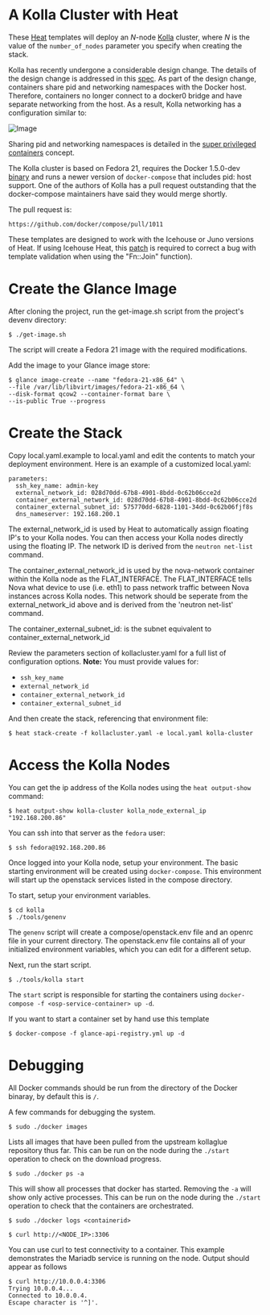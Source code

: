 A Kolla Cluster with Heat
=========================

These [Heat][] templates will deploy an *N*-node [Kolla][] cluster,
where *N* is the value of the `number_of_nodes` parameter you
specify when creating the stack.

Kolla has recently undergone a considerable design change. The details
of the design change is addressed in this [spec][]. As part of the
design change, containers share pid and networking namespaces with
the Docker host. Therefore, containers no longer connect to a docker0
bridge and have separate networking from the host. As a result, Kolla
networking has a configuration similar to:

![Image](https://raw.githubusercontent.com/stackforge/kolla/master/devenv/kollanet.png)

Sharing pid and networking namespaces is detailed in the 
[super privileged containers][] concept.

The Kolla cluster is based on Fedora 21, requires the Docker 1.5.0-dev
[binary][] and runs a newer version of `docker-compose` that includes
pid: host support. One of the authors of Kolla has a pull request
outstanding that the docker-compose maintainers have said they
would merge shortly.

The pull request is:

    https://github.com/docker/compose/pull/1011

These templates are designed to work with the Icehouse or Juno
versions of Heat. If using Icehouse Heat, this [patch][] is
required to correct a bug with template validation when using the
"Fn::Join" function).

[heat]: https://wiki.openstack.org/wiki/Heat
[kolla]: https://launchpad.net/kolla
[binary]: https://docs.docker.com/installation/binaries/
[copr]: https://copr.fedoraproject.org/
[spec]: https://review.openstack.org/#/c/153798/
[super privileged containers]: http://sdake.io/2015/01/28/an-atomic-upgrade-process-for-openstack-compute-nodes/
[patch]: https://review.openstack.org/#/c/121139/

Create the Glance Image
=======================

After cloning the project, run the get-image.sh script from the project's
devenv directory:

    $ ./get-image.sh

The script will create a Fedora 21 image with the required modifications.

Add the image to your Glance image store:

    $ glance image-create --name "fedora-21-x86_64" \
    --file /var/lib/libvirt/images/fedora-21-x86_64 \
    --disk-format qcow2 --container-format bare \
    --is-public True --progress

Create the Stack
================

Copy local.yaml.example to local.yaml and edit the contents to match
your deployment environment. Here is an example of a customized
local.yaml:

    parameters:
      ssh_key_name: admin-key
      external_network_id: 028d70dd-67b8-4901-8bdd-0c62b06cce2d
      container_external_network_id: 028d70dd-67b8-4901-8bdd-0c62b06cce2d
      container_external_subnet_id: 575770dd-6828-1101-34dd-0c62b06fjf8s
      dns_nameserver: 192.168.200.1

The external_network_id is used by Heat to automatically assign
floating IP's to your Kolla nodes. You can then access your Kolla nodes
directly using the floating IP. The network ID is derived from the
`neutron net-list` command.

The container_external_network_id is used by the nova-network container
within the Kolla node as the FLAT_INTERFACE. The FLAT_INTERFACE tells Nova what
device to use (i.e. eth1) to pass network traffic between Nova instances
across Kolla nodes. This network should be seperate from the external_network_id
above and is derived from the 'neutron net-list' command.

The container_external_subnet_id: is the subnet equivalent to
container_external_network_id

Review the parameters section of kollacluster.yaml for a full list of
configuration options. **Note:** You must provide values for:

- `ssh_key_name`
- `external_network_id`
- `container_external_network_id`
- `container_external_subnet_id`

And then create the stack, referencing that environment file:

    $ heat stack-create -f kollacluster.yaml -e local.yaml kolla-cluster

Access the Kolla Nodes
======================

You can get the ip address of the Kolla nodes using the `heat
output-show` command:

    $ heat output-show kolla-cluster kolla_node_external_ip
    "192.168.200.86"

You can ssh into that server as the `fedora` user:

    $ ssh fedora@192.168.200.86

Once logged into your Kolla node, setup your environment.
The basic starting environment will be created using `docker-compose`.
This environment will start up the openstack services listed in the
compose directory.

To start, setup your environment variables.

    $ cd kolla
    $ ./tools/genenv

The `genenv` script will create a compose/openstack.env file
and an openrc file in your current directory. The openstack.env
file contains all of your initialized environment variables, which
you can edit for a different setup.

Next, run the start script.

    $ ./tools/kolla start

The `start` script is responsible for starting the containers
using `docker-compose -f <osp-service-container> up -d`.

If you want to start a container set by hand use this template

    $ docker-compose -f glance-api-registry.yml up -d

Debugging
==========

All Docker commands should be run from the directory of the Docker binaray,
by default this is `/`.

A few commands for debugging the system.

```
$ sudo ./docker images
```
Lists all images that have been pulled from the upstream kollaglue repository
thus far.  This can be run on the node during the `./start` operation to
check on the download progress.

```
$ sudo ./docker ps -a
```
This will show all processes that docker has started.  Removing the `-a` will
show only active processes.  This can be run on the node during the `./start`
operation to check that the containers are orchestrated.

```
$ sudo ./docker logs <containerid>
```
```
$ curl http://<NODE_IP>:3306
```
You can use curl to test connectivity to a container. This example demonstrates
the Mariadb service is running on the node.  Output should appear as follows

```
$ curl http://10.0.0.4:3306
Trying 10.0.0.4...
Connected to 10.0.0.4.
Escape character is '^]'.

```
